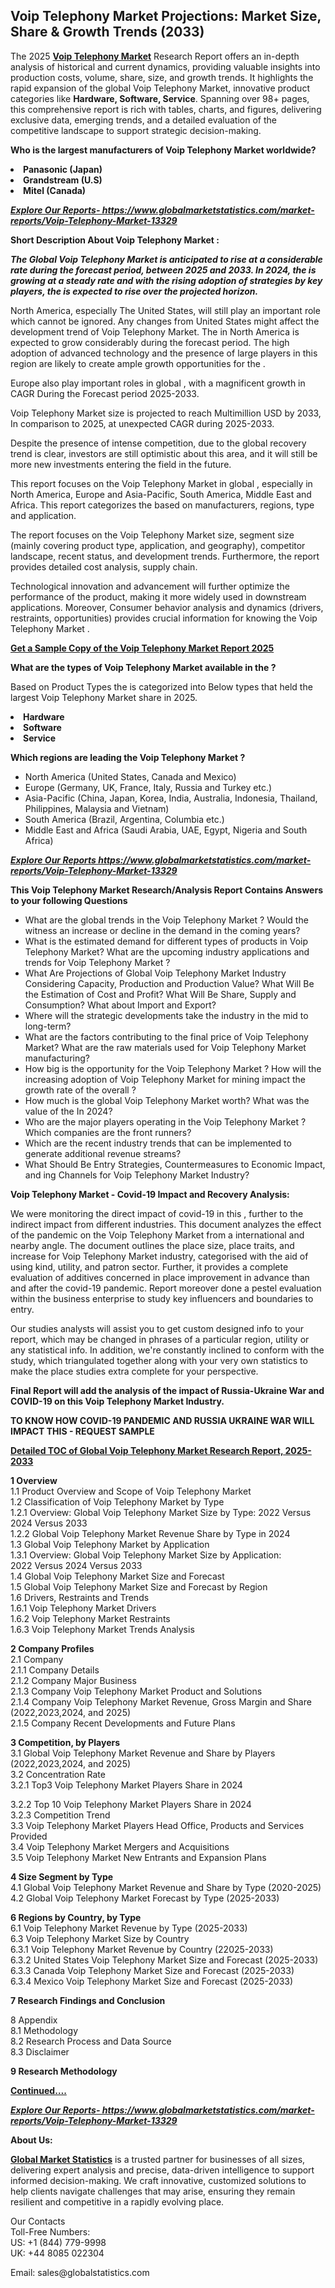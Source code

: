 <h2><strong>Voip Telephony Market Projections: Market Size, Share & Growth Trends (2033)</strong></h2><p>The 2025 <strong><a href="https://www.globalmarketstatistics.com/market-reports/Voip-Telephony-Market-13329">Voip Telephony Market</a></strong> Research Report offers an in-depth analysis of historical and current dynamics, providing valuable insights into production costs, volume, share, size, and growth trends. It highlights the rapid expansion of the global Voip Telephony Market, innovative product categories like <strong>Hardware, Software, Service</strong>. Spanning over 98+ pages, this comprehensive report is rich with tables, charts, and figures, delivering exclusive data, emerging trends, and a detailed evaluation of the competitive landscape to support strategic decision-making.</p><p><strong>Who is the largest manufacturers of Voip Telephony Market worldwide?</strong></p><p><strong><li>Panasonic (Japan) <li>Grandstream (U.S)<li>Mitel (Canada)</strong></p><p><strong><em><a href="https://www.globalmarketstatistics.com/market-reports/Voip-Telephony-Market-13329">Explore Our Reports-&nbsp;https://www.globalmarketstatistics.com/market-reports/Voip-Telephony-Market-13329</a></em></strong></p><p><strong>Short Description About Voip Telephony Market :</strong></p><p><strong><em>The Global Voip Telephony Market is anticipated to rise at a considerable rate during the forecast period, between 2025 and 2033. In 2024, the is growing at a steady rate and with the rising adoption of strategies by key players, the is expected to rise over the projected horizon.</em></strong></p><p>North America, especially The United States, will still play an important role which cannot be ignored. Any changes from United States might affect the development trend of Voip Telephony Market. The in North America is expected to grow considerably during the forecast period. The high adoption of advanced technology and the presence of large players in this region are likely to create ample growth opportunities for the .</p><p>Europe also play important roles in global , with a magnificent growth in CAGR During the Forecast period 2025-2033.</p><p>Voip Telephony Market size is projected to reach Multimillion USD by 2033, In comparison to 2025, at unexpected CAGR during 2025-2033.</p><p>Despite the presence of intense competition, due to the global recovery trend is clear, investors are still optimistic about this area, and it will still be more new investments entering the field in the future.</p><p>This report focuses on the Voip Telephony Market in global , especially in North America, Europe and Asia-Pacific, South America, Middle East and Africa. This report categorizes the based on manufacturers, regions, type and application.</p><p>The report focuses on the Voip Telephony Market size, segment size (mainly covering product type, application, and geography), competitor landscape, recent status, and development trends. Furthermore, the report provides detailed cost analysis, supply chain.</p><p>Technological innovation and advancement will further optimize the performance of the product, making it more widely used in downstream applications. Moreover, Consumer behavior analysis and dynamics (drivers, restraints, opportunities) provides crucial information for knowing the Voip Telephony Market .</p><p><strong><a href="https://www.globalmarketstatistics.com/market-reports/Voip-Telephony-Market-13329">Get a Sample Copy of the Voip Telephony Market Report 2025</a></strong></p><p><strong>What are the types of Voip Telephony Market available in the ?</strong></p><p>Based on Product Types the is categorized into Below types that held the largest Voip Telephony Market share in 2025.</p><p><strong><li>Hardware<li>Software<li>Service</strong></p><p><strong>Which regions are leading the Voip Telephony Market ?</strong></p><ul><li>North America (United States, Canada and Mexico)</li><li>Europe (Germany, UK, France, Italy, Russia and Turkey etc.)</li><li>Asia-Pacific (China, Japan, Korea, India, Australia, Indonesia, Thailand, Philippines, Malaysia and Vietnam)</li><li>South America (Brazil, Argentina, Columbia etc.)</li><li>Middle East and Africa (Saudi Arabia, UAE, Egypt, Nigeria and South Africa)</li></ul><p><strong><em><a href="https://www.globalmarketstatistics.com/market-reports/Voip-Telephony-Market-13329">Explore Our Reports https://www.globalmarketstatistics.com/market-reports/Voip-Telephony-Market-13329</a></em></strong></p><p><strong>This Voip Telephony Market Research/Analysis Report Contains Answers to your following Questions</strong></p><ul><li>What are the global trends in the Voip Telephony Market ? Would the witness an increase or decline in the demand in the coming years?</li><li>What is the estimated demand for different types of products in Voip Telephony Market? What are the upcoming industry applications and trends for Voip Telephony Market ?</li><li>What Are Projections of Global Voip Telephony Market Industry Considering Capacity, Production and Production Value? What Will Be the Estimation of Cost and Profit? What Will Be Share, Supply and Consumption? What about Import and Export?</li><li>Where will the strategic developments take the industry in the mid to long-term?</li><li>What are the factors contributing to the final price of Voip Telephony Market? What are the raw materials used for Voip Telephony Market manufacturing?</li><li>How big is the opportunity for the Voip Telephony Market ? How will the increasing adoption of Voip Telephony Market for mining impact the growth rate of the overall ?</li><li>How much is the global Voip Telephony Market worth? What was the value of the In 2024?</li><li>Who are the major players operating in the Voip Telephony Market ? Which companies are the front runners?</li><li>Which are the recent industry trends that can be implemented to generate additional revenue streams?</li><li>What Should Be Entry Strategies, Countermeasures to Economic Impact, and ing Channels for Voip Telephony Market Industry?</li></ul><p><strong>Voip Telephony Market - Covid-19 Impact and Recovery Analysis:</strong></p><p>We were monitoring the direct impact of covid-19 in this , further to the indirect impact from different industries. This document analyzes the effect of the pandemic on the Voip Telephony Market from a international and nearby angle. The document outlines the place size, place traits, and increase for Voip Telephony Market industry, categorised with the aid of using kind, utility, and patron sector. Further, it provides a complete evaluation of additives concerned in place improvement in advance than and after the covid-19 pandemic. Report moreover done a pestel evaluation within the business enterprise to study key influencers and boundaries to entry.</p><p>Our studies analysts will assist you to get custom designed info to your report, which may be changed in phrases of a particular region, utility or any statistical info. In addition, we're constantly inclined to conform with the study, which triangulated together along with your very own statistics to make the place studies extra complete for your perspective.</p><p><strong>Final Report will add the analysis of the impact of Russia-Ukraine War and COVID-19 on this Voip Telephony Market Industry.</strong></p><p><strong>TO KNOW HOW COVID-19 PANDEMIC AND RUSSIA UKRAINE WAR WILL IMPACT THIS - REQUEST SAMPLE</strong></p><p><strong><a href="https://www.globalmarketstatistics.com/market-reports/Voip-Telephony-Market-13329">Detailed TOC of Global Voip Telephony Market Research Report, 2025-2033</a></strong></p><p><strong>1 Overview</strong><br /> 1.1 Product Overview and Scope of Voip Telephony Market<br /> 1.2 Classification of Voip Telephony Market by Type<br /> 1.2.1 Overview: Global Voip Telephony Market Size by Type: 2022 Versus 2024 Versus 2033<br /> 1.2.2 Global Voip Telephony Market Revenue Share by Type in 2024<br /> 1.3 Global Voip Telephony Market by Application<br /> 1.3.1 Overview: Global Voip Telephony Market Size by Application: 2022&nbsp;Versus 2024 Versus 2033<br /> 1.4 Global Voip Telephony Market Size and Forecast<br /> 1.5 Global Voip Telephony Market Size and Forecast by Region<br /> 1.6 Drivers, Restraints and Trends<br /> 1.6.1 Voip Telephony Market Drivers<br /> 1.6.2 Voip Telephony Market Restraints<br /> 1.6.3 Voip Telephony Market Trends Analysis</p><p><strong>2 Company Profiles</strong><br /> 2.1 Company<br /> 2.1.1 Company Details<br /> 2.1.2 Company Major Business<br /> 2.1.3 Company Voip Telephony Market Product and Solutions<br /> 2.1.4 Company Voip Telephony Market Revenue, Gross Margin and Share (2022,2023,2024, and 2025)<br /> 2.1.5 Company Recent Developments and Future Plans</p><p><strong>3 Competition, by Players</strong><br /> 3.1 Global Voip Telephony Market Revenue and Share by Players (2022,2023,2024, and 2025)<br /> 3.2 Concentration Rate<br /> 3.2.1 Top3 Voip Telephony Market Players Share in 2024</p><p>3.2.2 Top 10 Voip Telephony Market Players Share in 2024<br /> 3.2.3 Competition Trend<br /> 3.3 Voip Telephony Market Players Head Office, Products and Services Provided<br /> 3.4 Voip Telephony Market Mergers and Acquisitions<br /> 3.5 Voip Telephony Market New Entrants and Expansion Plans</p><p><strong>4 Size Segment by Type</strong><br /> 4.1 Global Voip Telephony Market Revenue and Share by Type (2020-2025)<br /> 4.2 Global Voip Telephony Market Forecast by Type (2025-2033)</p><p><strong>6 Regions by Country, by Type</strong><br /> 6.1 Voip Telephony Market Revenue by Type (2025-2033)<br /> 6.3 Voip Telephony Market Size by Country<br /> 6.3.1 Voip Telephony Market Revenue by Country (22025-2033)<br /> 6.3.2 United States Voip Telephony Market Size and Forecast (2025-2033)<br /> 6.3.3 Canada Voip Telephony Market Size and Forecast (2025-2033)<br /> 6.3.4 Mexico Voip Telephony Market Size and Forecast (2025-2033)</p><p><strong>7 Research Findings and Conclusion</strong></p><p>8 Appendix<br /> 8.1 Methodology<br /> 8.2 Research Process and Data Source<br /> 8.3 Disclaimer</p><p><strong>9 Research Methodology</strong></p><p><strong><a href="https://www.globalmarketstatistics.com/market-reports/Voip-Telephony-Market-13329">Continued&hellip;.</a></strong></p><p><strong><em><a href="https://www.globalmarketstatistics.com/market-reports/Voip-Telephony-Market-13329">Explore Our Reports-&nbsp;https://www.globalmarketstatistics.com/market-reports/Voip-Telephony-Market-13329</a></em></strong></p><p><strong>About Us:</strong></p><p><strong><a href="https://www.globalmarketstatistics.com/">Global Market Statistics</a></strong> is a trusted partner for businesses of all sizes, delivering expert analysis and precise, data-driven intelligence to support informed decision-making. We craft innovative, customized solutions to help clients navigate challenges that may arise, ensuring they remain resilient and competitive in a rapidly evolving place.</p><p>Our Contacts<br /> Toll-Free Numbers:<br /> US: +1 (844) 779-9998<br /> UK: +44 8085 022304</p><p>Email: sales@globalstatistics.com</p>
